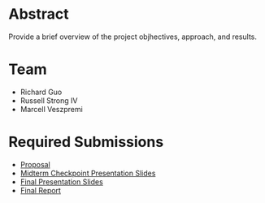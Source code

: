 # Abstract

Provide a brief overview of the project objhectives, approach, and results.

# Team

* Richard Guo
* Russell Strong IV
* Marcell Veszpremi

# Required Submissions

* [Proposal](proposal)
* [Midterm Checkpoint Presentation Slides](http://)
* [Final Presentation Slides](http://)
* [Final Report](report)
